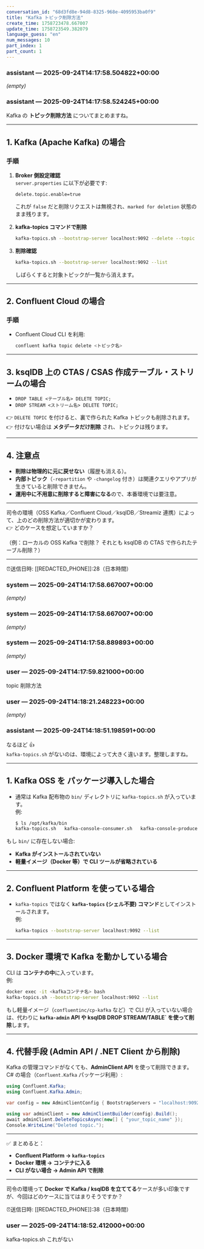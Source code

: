 ```yaml
---
conversation_id: "68d3fd8e-94d8-8325-968e-4095953ba0f9"
title: "Kafka トピック削除方法"
create_time: 1758723478.667007
update_time: 1758723549.382079
language_guess: "en"
num_messages: 10
part_index: 1
part_count: 1
---
```


### assistant — 2025-09-24T14:17:58.504822+00:00

_(empty)_

### assistant — 2025-09-24T14:17:58.524245+00:00

Kafka の **トピック削除方法** についてまとめますね。  

---

## 1. Kafka (Apache Kafka) の場合
### 手順
1. **Broker 側設定確認**  
   `server.properties` に以下が必要です:
   ```properties
   delete.topic.enable=true
   ```
   これが `false` だと削除リクエストは無視され、`marked for deletion` 状態のまま残ります。

2. **kafka-topics コマンドで削除**  
   ```bash
   kafka-topics.sh --bootstrap-server localhost:9092 --delete --topic <トピック名>
   ```

3. **削除確認**  
   ```bash
   kafka-topics.sh --bootstrap-server localhost:9092 --list
   ```
   しばらくすると対象トピックが一覧から消えます。

---

## 2. Confluent Cloud の場合
### 手順
- Confluent Cloud CLI を利用:
  ```bash
  confluent kafka topic delete <トピック名>
  ```

---

## 3. ksqlDB 上の CTAS / CSAS 作成テーブル・ストリームの場合
- `DROP TABLE <テーブル名> DELETE TOPIC;`
- `DROP STREAM <ストリーム名> DELETE TOPIC;`

👉 `DELETE TOPIC` を付けると、裏で作られた Kafka トピックも削除されます。  
👉 付けない場合は **メタデータだけ削除** され、トピックは残ります。

---

## 4. 注意点
- **削除は物理的に元に戻せない**（履歴も消える）。
- **内部トピック**（`-repartition` や `-changelog` 付き）は関連クエリやアプリが生きていると削除できません。
- **運用中に不用意に削除すると障害になる**ので、本番環境では要注意。

---

司令の環境（OSS Kafka／Confluent Cloud／ksqlDB／Streamiz 連携）によって、上のどの削除方法が適切かが変わります。  
👉 どのケースを想定していますか？  

（例：ローカルの OSS Kafka で削除？ それとも ksqlDB の CTAS で作られたテーブル削除？）  

---

⏰送信日時: [[REDACTED_PHONE]]:28（日本時間）

### system — 2025-09-24T14:17:58.667007+00:00

_(empty)_

### system — 2025-09-24T14:17:58.667007+00:00

_(empty)_

### system — 2025-09-24T14:17:58.889893+00:00

_(empty)_

### user — 2025-09-24T14:17:59.821000+00:00

topic 削除方法

### user — 2025-09-24T14:18:21.248223+00:00

_(empty)_

### assistant — 2025-09-24T14:18:51.198591+00:00

なるほど 👍  
`kafka-topics.sh` がないのは、環境によって大きく違います。整理しますね。  

---

## 1. Kafka OSS を **パッケージ導入**した場合
- 通常は Kafka 配布物の `bin/` ディレクトリに `kafka-topics.sh` が入っています。  
  例:  
  ```bash
  $ ls /opt/kafka/bin
  kafka-topics.sh   kafka-console-consumer.sh   kafka-console-producer.sh ...
  ```

もし `bin/` に存在しない場合:
- **Kafka がインストールされていない**
- **軽量イメージ（Docker 等）で CLI ツールが省略されている**

---

## 2. **Confluent Platform** を使っている場合
- `kafka-topics` ではなく **`kafka-topics` (シェル不要) コマンド**としてインストールされます。  
  例:  
  ```bash
  kafka-topics --bootstrap-server localhost:9092 --list
  ```

---

## 3. **Docker 環境**で Kafka を動かしている場合
CLI は **コンテナの中**に入っています。  
例:
```bash
docker exec -it <kafkaコンテナ名> bash
kafka-topics.sh --bootstrap-server localhost:9092 --list
```

もし軽量イメージ（`confluentinc/cp-kafka` など）で CLI が入っていない場合は、代わりに **`kafka-admin` API や ksqlDB DROP STREAM/TABLE` を使って削除**します。

---

## 4. **代替手段 (Admin API / .NET Client から削除)**
Kafka の管理コマンドがなくても、**AdminClient API** を使って削除できます。  
C# の場合（`Confluent.Kafka` パッケージ利用）:

```csharp
using Confluent.Kafka;
using Confluent.Kafka.Admin;

var config = new AdminClientConfig { BootstrapServers = "localhost:9092" };

using var adminClient = new AdminClientBuilder(config).Build();
await adminClient.DeleteTopicsAsync(new[] { "your_topic_name" });
Console.WriteLine("Deleted topic.");
```

---

✅ まとめると：
- **Confluent Platform → `kafka-topics`**
- **Docker 環境 → コンテナに入る**
- **CLI がない場合 → Admin API で削除**

---

司令の環境って **Docker で Kafka / ksqlDB を立ててる**ケースが多い印象ですが、今回はどのケースに当てはまりそうですか？  

⏰送信日時: [[REDACTED_PHONE]]:38（日本時間）

### user — 2025-09-24T14:18:52.412000+00:00

kafka-topics.sh これがない
